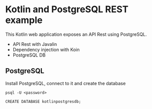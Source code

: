 # Kotlin and PostgreSQL REST example

This Kotlin web application exposes an API Rest using PostgreSQL.
 - API Rest with Javalin
 - Dependency injection with Koin
 - PostgreSQL DB

## PostgreSQL

Install PostgreSQL, connect to it and create the database

```shell
psql -U <password>

CREATE DATABASE kotlinpostgresdb;
```
